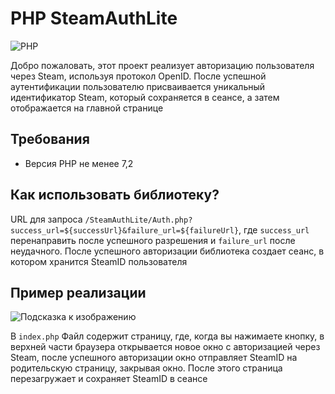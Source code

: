 # PHP SteamAuthLite

![PHP](https://img.shields.io/badge/PHP-Library-blue?style=flat-square&logo=php)

Добро пожаловать, этот проект реализует авторизацию пользователя через Steam, используя протокол OpenID. После успешной аутентификации пользователю присваивается уникальный идентификатор Steam, который сохраняется в сеансе, а затем отображается на главной странице

## Требования

- Версия PHP не менее 7,2

## Как использовать библиотеку?

URL для запроса `/SteamAuthLite/Auth.php?success_url=${successUrl}&failure_url=${failureUrl}`, где `success_url` перенаправить после успешного разрешения и `failure_url` после неудачного. После успешного авторизации библиотека создает сеанс, в котором хранится SteamID пользователя

## Пример реализации

![Подсказка к изображению](https://i.imgur.com/P86S3XP.jpeg)

В `index.php` Файл содержит страницу, где, когда вы нажимаете кнопку, в верхней части браузера открывается новое окно с авторизацией через Steam, после успешного авторизации окно отправляет SteamID на родительскую страницу, закрывая окно. После этого страница перезагружает и сохраняет SteamID в сеансе
